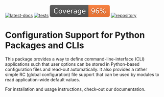 <!--
SPDX-FileCopyrightText: Copyright © 2022 Idiap Research Institute <contact@idiap.ch>

SPDX-License-Identifier: BSD-3-Clause
-->

[![latest-docs](https://img.shields.io/badge/docs-latest-orange)](https://clapper.readthedocs.io/en/latest/)
[![tests](https://github.com/clapper/main/actions/workflows/tests.svg)](https://github.com/idiap/clapper/actions)
[![coverage](https://raw.githubusercontent.com/idiap/clapper/python-coverage-comment-action-data/badge.svg)](https://htmlpreview.github.io/?https://github.com/idiap/clapper/python-coverage-comment-action-data/htmlcov/index.html)
[![repository](https://img.shields.io/badge/github-latest-darkblue)](https://github.com/idiap/clapper)

# Configuration Support for Python Packages and CLIs

This package provides a way to define command-line-interface (CLI) applications
such that user options can be stored in Python-based configuration files and
read-out automatically.  It also provides a rather simple RC (global
configuration) file support that can be used by modules to read
application-wide default values.

For installation and usage instructions, check-out our documentation.
